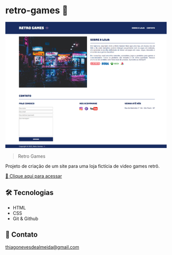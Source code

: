 # retro-games 👾


![preview](./images/github-preview.png)

> Retro Games

Projeto de criação de um site para uma loja fictícia de video games retrô.

[🔗 Clique aqui para acessar](#)

## 🛠️ Tecnologias

- HTML
- CSS
- Git & Github

## 📨 Contato

thiagonevesdealmeida@gmail.com